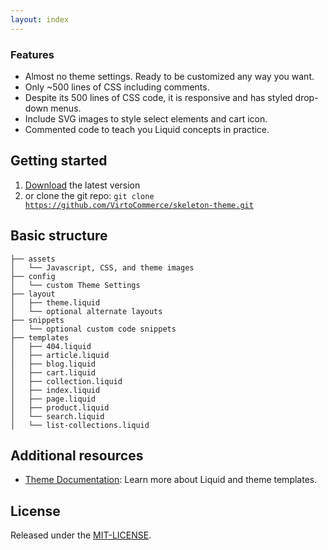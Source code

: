 ```yaml
---
layout: index
---
```


### Features

- Almost no theme settings. Ready to be customized any way you want. 
- Only ~500 lines of CSS including comments. 
- Despite its 500 lines of CSS code, it is responsive and has styled drop-down menus.
- Include SVG images to style select elements and cart icon.
- Commented code to teach you Liquid concepts in practice.

## Getting started

1. <a href="https://github.com/VirtoCommerce/skeleton-theme/archive/master.zip">Download</a> the latest version
2. or clone the git repo: <code>git clone https://github.com/VirtoCommerce/skeleton-theme.git</code>

## Basic structure

	├── assets
	│   └── Javascript, CSS, and theme images
	├── config
	│   └── custom Theme Settings
	├── layout
	│   ├── theme.liquid
	│   └── optional alternate layouts
	├── snippets
	│   └── optional custom code snippets
	├── templates
	│   ├── 404.liquid
	│   ├── article.liquid
	│   ├── blog.liquid
	│   ├── cart.liquid
	│   ├── collection.liquid
	│   ├── index.liquid
	│   ├── page.liquid
	│   ├── product.liquid
	│   └── search.liquid
	│   └── list-collections.liquid

## Additional resources

- <a href="http://docs.virtocommerce.com">Theme Documentation</a>: Learn more about Liquid and theme templates.

## License

Released under the [MIT-LICENSE](http://opensource.org/licenses/MIT).
